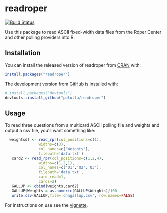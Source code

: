 
<!-- README.md is generated from README.Rmd. Please edit that file -->
readroper
=========

[![Build Status](https://travis-ci.org/petulla/readroper.svg?branch=master)](https://travis-ci.org/petulla/readroper)

Use this package to read ASCII fixed-width data files from the Roper Center and other polling providers into R.

Installation
------------

You can install the released version of readroper from [CRAN](https://CRAN.R-project.org) with:

``` r
install.packages("readroper")
```

The development version from [GitHub](https://github.com/) is installed with:

``` r
# install.packages("devtools")
devtools::install_github("petulla/readroper")
```

Usage
-----

To read three questions from a multicard ASCII polling file and weights and output a csv file, you'll want something like:

``` r
  weightsdf <- read_rpr(col_positions=c(1),
               widths=c(3),
               col_names=c('Weights'),
               filepath='data.txt')
   card2 <- read_rpr(col_positions=c(1,2,4), 
               widths=c(1,2,1), 
               col_names=c('Q1','Q2','Q3'), 
               filepath='data.txt', 
               card_read=1, 
               cards=2)
   GALLUP <- cbind(weights,card2)
   GALLUP$Weights = as.numeric(GALLUP$Weights)/100
   write.csv(GALLUP,file='cnngallup.csv', row.names=FALSE)
```

For instructions on use see the [vignette](https://github.com/petulla/readroper/tree/master/vignettes).
